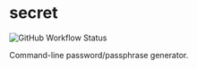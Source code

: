 # secret

![GitHub Workflow Status](https://img.shields.io/github/workflow/status/clementi/secret/CI)

Command-line password/passphrase generator.
